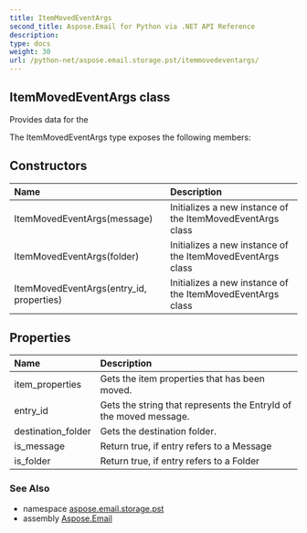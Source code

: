 ```yaml
---
title: ItemMovedEventArgs
second_title: Aspose.Email for Python via .NET API Reference
description: 
type: docs
weight: 30
url: /python-net/aspose.email.storage.pst/itemmovedeventargs/
---
```


## ItemMovedEventArgs class

Provides data for the

The ItemMovedEventArgs type exposes the following members:
## Constructors
| Name | Description |
| :- | :- |
|ItemMovedEventArgs(message)|Initializes a new instance of the ItemMovedEventArgs class|
|ItemMovedEventArgs(folder)|Initializes a new instance of the ItemMovedEventArgs class|
|ItemMovedEventArgs(entry_id, properties)|Initializes a new instance of the ItemMovedEventArgs class|
## Properties
| Name | Description |
| :- | :- |
|item_properties|Gets the item properties that has been moved.|
|entry_id|Gets the string that represents the EntryId of the moved message.|
|destination_folder|Gets the destination folder.|
|is_message|Return true, if entry refers to a Message|
|is_folder|Return true, if entry refers to a Folder|

### See Also

* namespace [aspose.email.storage.pst](/python-net/aspose.email.storage.pst/)
* assembly [Aspose.Email](/python-net/)

